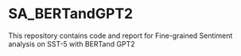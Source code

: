 # SA_BERTandGPT2
This repository contains code and report for Fine-grained Sentiment analysis on SST-5 with BERTand GPT2  
